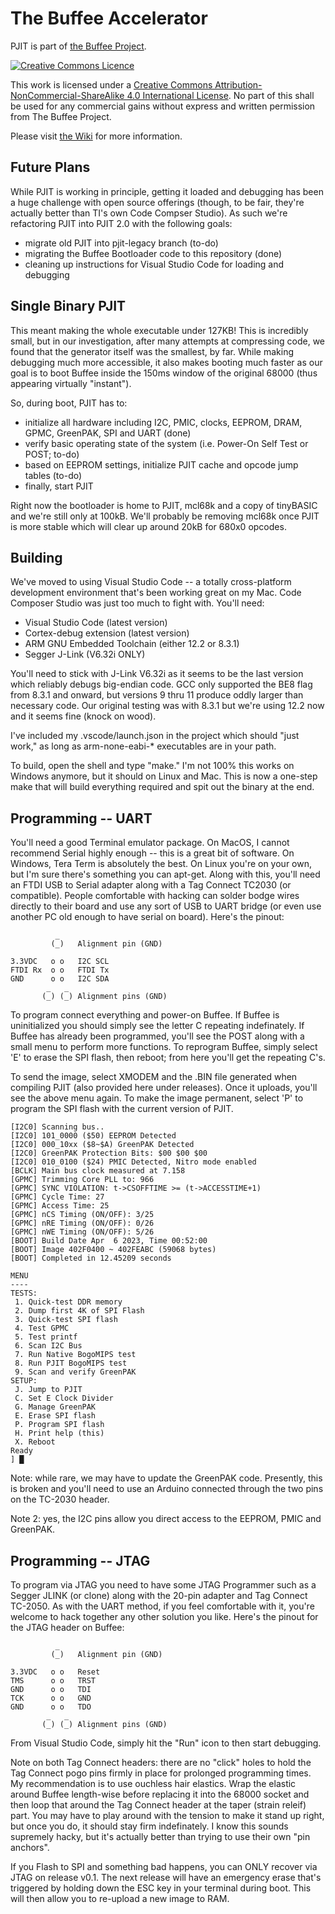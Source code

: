 # The Buffee Accelerator

PJIT is part of [the Buffee Project](https://www.buffee.ca).

<a rel="license" href="http://creativecommons.org/licenses/by-nc-sa/4.0/"><img alt="Creative Commons Licence" style="border-width:0" src="https://i.creativecommons.org/l/by-nc-sa/4.0/88x31.png" /></a>

This work is licensed under a <a rel="license" href="http://creativecommons.org/licenses/by-nc-sa/4.0/">Creative Commons Attribution-NonCommercial-ShareAlike 4.0 International License</a>. No part of this shall be used for any commercial gains without express and written permission from The Buffee Project.

Please visit [the Wiki](https://github.com/nonarkitten/pseudo-jit/wiki) for more information.

## Future Plans

While PJIT is working in principle, getting it loaded and debugging has been a huge challenge with open source offerings (though, to be fair, they're actually better than TI's own Code Compser Studio). As such we're refactoring PJIT into PJIT 2.0 with the following goals:
- migrate old PJIT into pjit-legacy branch (to-do)
- migrating the Buffee Bootloader code to this repository (done)
- cleaning up instructions for Visual Studio Code for loading and debugging

## Single Binary PJIT
This meant making the whole executable under 127KB! This is incredibly small, but in our investigation, after many attempts at compressing code, we found that the generator itself was the smallest, by far. While making debugging much more accessible, it also makes booting much faster as our goal is to boot Buffee inside the 150ms window of the original 68000 (thus appearing virtually "instant").

So, during boot, PJIT has to:
- initialize all hardware including I2C, PMIC, clocks, EEPROM, DRAM, GPMC, GreenPAK, SPI and UART (done)
- verify basic operating state of the system (i.e. Power-On Self Test or POST; to-do)
- based on EEPROM settings, initialize PJIT cache and opcode jump tables (to-do)
- finally, start PJIT

Right now the bootloader is home to PJIT, mcl68k and a copy of tinyBASIC and we're still only at 100kB. We'll probably be removing mcl68k once PJIT is more stable which will clear up around 20kB for 680x0 opcodes.

## Building

We've moved to using Visual Studio Code -- a totally cross-platform development environment that's been working great on my Mac. Code Composer Studio was just too much to fight with. You'll need:

- Visual Studio Code (latest version)
- Cortex-debug extension (latest version)
- ARM GNU Embedded Toolchain (either 12.2 or 8.3.1)
- Segger J-Link (V6.32i ONLY)

You'll need to stick with J-Link V6.32i as it seems to be the last version which reliably debugs big-endian code. GCC only supported the BE8 flag from 8.3.1 and onward, but versions 9 thru 11 produce oddly larger than necessary code. Our original testing was with 8.3.1 but we're using 12.2 now and it seems fine (knock on wood).

I've included my .vscode/launch.json in the project which should "just work," as long as arm-none-eabi-* executables are in your path.

To build, open the shell and type "make." I'm not 100% this works on Windows anymore, but it should on Linux and Mac. This is now a one-step make that will build everything required and spit out the binary at the end.

## Programming -- UART
You'll need a good Terminal emulator package. On MacOS, I cannot recommend Serial highly enough -- this is a great bit of software. On Windows, Tera Term is absolutely the best. On Linux you're on your own, but I'm sure there's something you can apt-get. Along with this, you'll need an FTDI USB to Serial adapter along with a Tag Connect TC2030 (or compatible). People comfortable with hacking can solder bodge wires directly to their board and use any sort of USB to UART bridge (or even use another PC old enough to have serial on board). Here's the pinout:

```
          _
         (_)   Alignment pin (GND)
         
3.3VDC   o o   I2C SCL
FTDI Rx  o o   FTDI Tx
GND      o o   I2C SDA
        _   _
       (_) (_) Alignment pins (GND)
```

To program connect everything and power-on Buffee. If Buffee is uninitialized you should simply see the letter C repeating indefinately. If Buffee has already been programmed, you'll see the POST along with a small menu to perform more functions. To reprogram Buffee, simply select 'E' to erase the SPI flash, then reboot; from here you'll get the repeating C's.

To send the image, select XMODEM and the .BIN file generated when compiling PJIT (also provided here under releases). Once it uploads, you'll see the above menu again. To make the image permanent, select 'P' to program the SPI flash with the current version of PJIT.
```
[I2C0] Scanning bus..
[I2C0] 101_0000 ($50) EEPROM Detected
[I2C0] 000_10xx ($8~$A) GreenPAK Detected
[I2C0] GreenPAK Protection Bits: $00 $00 $00
[I2C0] 010_0100 ($24) PMIC Detected, Nitro mode enabled
[BCLK] Main bus clock measured at 7.158
[GPMC] Trimming Core PLL to: 966
[GPMC] SYNC VIOLATION: t->CSOFFTIME >= (t->ACCESSTIME+1)
[GPMC] Cycle Time: 27
[GPMC] Access Time: 25
[GPMC] nCS Timing (ON/OFF): 3/25
[GPMC] nRE Timing (ON/OFF): 0/26
[GPMC] nWE Timing (ON/OFF): 5/26
[BOOT] Build Date Apr  6 2023, Time 00:52:00
[BOOT] Image 402F0400 ~ 402FEABC (59068 bytes)
[BOOT] Completed in 12.45209 seconds

MENU
----
TESTS:
 1. Quick-test DDR memory
 2. Dump first 4K of SPI Flash
 3. Quick-test SPI flash
 4. Test GPMC
 5. Test printf
 6. Scan I2C Bus
 7. Run Native BogoMIPS test
 8. Run PJIT BogoMIPS test
 9. Scan and verify GreenPAK
SETUP:
 J. Jump to PJIT
 C. Set E Clock Divider
 G. Manage GreenPAK
 E. Erase SPI flash
 P. Program SPI flash
 H. Print help (this)
 X. Reboot
Ready
] █
```
Note: while rare, we may have to update the GreenPAK code. Presently, this is broken and you'll need to use an Arduino connected through the two pins on the TC-2030 header.

Note 2: yes, the I2C pins allow you direct access to the EEPROM, PMIC and GreenPAK.

## Programming -- JTAG
To program via JTAG you need to have some JTAG Programmer such as a Segger JLINK (or clone) along with the 20-pin adapter and Tag Connect TC-2050. As with the UART method, if you feel comfortable with it, you're welcome to hack together any other solution you like. Here's the pinout for the JTAG header on Buffee:
```
          _
         (_)   Alignment pin (GND)
         
3.3VDC   o o   Reset
TMS      o o   TRST
GND      o o   TDI
TCK      o o   GND
GND      o o   TDO
        _   _
       (_) (_) Alignment pins (GND)
```
From Visual Studio Code, simply hit the "Run" icon to then start debugging.

Note on both Tag Connect headers: there are no "click" holes to hold the Tag Connect pogo pins firmly in place for prolonged programming times. My recommendation is to use ouchless hair elastics. Wrap the elastic around Buffee length-wise before replacing it into the 68000 socket and then loop that around the Tag Connect header at the taper (strain releif) part. You may have to play around with the tension to make it stand up right, but once you do, it should stay firm indefinately. I know this sounds supremely hacky, but it's actually better than trying to use their own "pin anchors".

If you Flash to SPI and something bad happens, you can ONLY recover via JTAG on release v0.1. The next release will have an emergency erase that's triggered by holding down the ESC key in your terminal during boot. This will then allow you to re-upload a new image to RAM.
